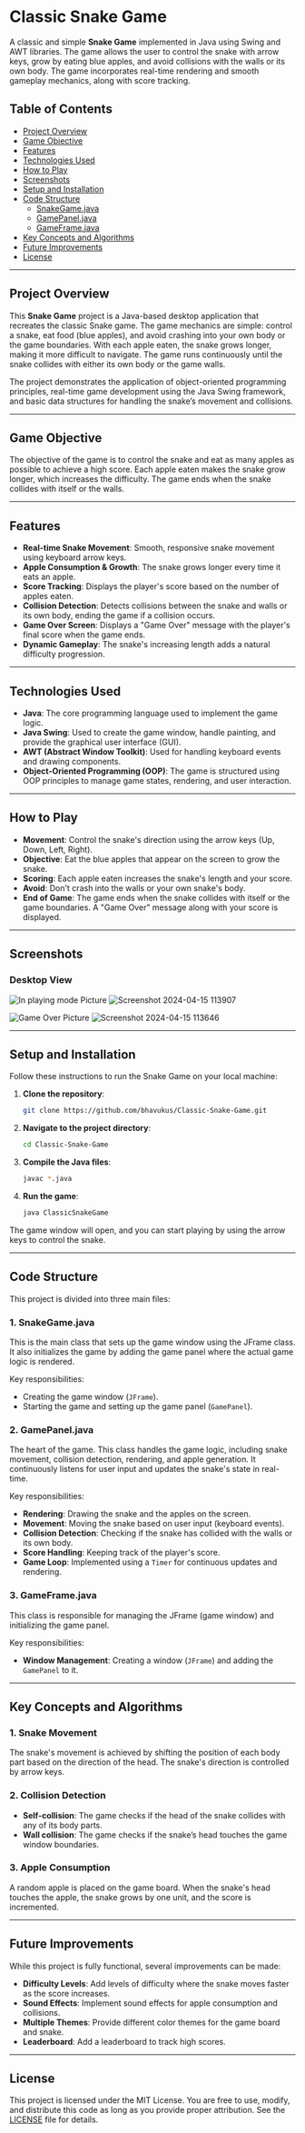 # Classic Snake Game

A classic and simple **Snake Game** implemented in Java using Swing and AWT libraries. The game allows the user to control the snake with arrow keys, grow by eating blue apples, and avoid collisions with the walls or its own body. The game incorporates real-time rendering and smooth gameplay mechanics, along with score tracking.

## Table of Contents
- [Project Overview](#project-overview)
- [Game Objective](#game-objective)
- [Features](#features)
- [Technologies Used](#technologies-used)
- [How to Play](#how-to-play)
- [Screenshots](#screenshots)
- [Setup and Installation](#setup-and-installation)
- [Code Structure](#code-structure)
  - [SnakeGame.java](#snakegamejava)
  - [GamePanel.java](#gamepaneljava)
  - [GameFrame.java](#gameframejava)
- [Key Concepts and Algorithms](#key-concepts-and-algorithms)
- [Future Improvements](#future-improvements)
- [License](#license)

---

## Project Overview

This **Snake Game** project is a Java-based desktop application that recreates the classic Snake game. The game mechanics are simple: control a snake, eat food (blue apples), and avoid crashing into your own body or the game boundaries. With each apple eaten, the snake grows longer, making it more difficult to navigate. The game runs continuously until the snake collides with either its own body or the game walls.

The project demonstrates the application of object-oriented programming principles, real-time game development using the Java Swing framework, and basic data structures for handling the snake’s movement and collisions.

---

## Game Objective

The objective of the game is to control the snake and eat as many apples as possible to achieve a high score. Each apple eaten makes the snake grow longer, which increases the difficulty. The game ends when the snake collides with itself or the walls.

---

## Features

- **Real-time Snake Movement**: Smooth, responsive snake movement using keyboard arrow keys.
- **Apple Consumption & Growth**: The snake grows longer every time it eats an apple.
- **Score Tracking**: Displays the player's score based on the number of apples eaten.
- **Collision Detection**: Detects collisions between the snake and walls or its own body, ending the game if a collision occurs.
- **Game Over Screen**: Displays a "Game Over" message with the player's final score when the game ends.
- **Dynamic Gameplay**: The snake's increasing length adds a natural difficulty progression.

---

## Technologies Used

- **Java**: The core programming language used to implement the game logic.
- **Java Swing**: Used to create the game window, handle painting, and provide the graphical user interface (GUI).
- **AWT (Abstract Window Toolkit)**: Used for handling keyboard events and drawing components.
- **Object-Oriented Programming (OOP)**: The game is structured using OOP principles to manage game states, rendering, and user interaction.

---

## How to Play

- **Movement**: Control the snake's direction using the arrow keys (Up, Down, Left, Right).
- **Objective**: Eat the blue apples that appear on the screen to grow the snake.
- **Scoring**: Each apple eaten increases the snake's length and your score.
- **Avoid**: Don't crash into the walls or your own snake's body.
- **End of Game**: The game ends when the snake collides with itself or the game boundaries. A "Game Over" message along with your score is displayed.

---

## Screenshots

### Desktop View

![In playing mode Picture](#) ![Screenshot 2024-04-15 113907](https://github.com/user-attachments/assets/e0686912-6732-4ace-b0ac-648ded9d7f18)

![Game Over Picture](#) ![Screenshot 2024-04-15 113646](https://github.com/user-attachments/assets/ac168867-39c3-4979-bfc7-7ebd19df1125)

---

## Setup and Installation

Follow these instructions to run the Snake Game on your local machine:

1. **Clone the repository**:
    ```bash
    git clone https://github.com/bhavukus/Classic-Snake-Game.git
    ```

2. **Navigate to the project directory**:
    ```bash
    cd Classic-Snake-Game
    ```

3. **Compile the Java files**:
    ```bash
    javac *.java
    ```

4. **Run the game**:
    ```bash
    java ClassicSnakeGame
    ```

The game window will open, and you can start playing by using the arrow keys to control the snake.

---

## Code Structure

This project is divided into three main files:

### 1. **SnakeGame.java**
This is the main class that sets up the game window using the JFrame class. It also initializes the game by adding the game panel where the actual game logic is rendered.

Key responsibilities:
- Creating the game window (`JFrame`).
- Starting the game and setting up the game panel (`GamePanel`).

### 2. **GamePanel.java**
The heart of the game. This class handles the game logic, including snake movement, collision detection, rendering, and apple generation. It continuously listens for user input and updates the snake's state in real-time.

Key responsibilities:
- **Rendering**: Drawing the snake and the apples on the screen.
- **Movement**: Moving the snake based on user input (keyboard events).
- **Collision Detection**: Checking if the snake has collided with the walls or its own body.
- **Score Handling**: Keeping track of the player's score.
- **Game Loop**: Implemented using a `Timer` for continuous updates and rendering.

### 3. **GameFrame.java**
This class is responsible for managing the JFrame (game window) and initializing the game panel.

Key responsibilities:
- **Window Management**: Creating a window (`JFrame`) and adding the `GamePanel` to it.

---

## Key Concepts and Algorithms

### 1. **Snake Movement**
The snake's movement is achieved by shifting the position of each body part based on the direction of the head. The snake's direction is controlled by arrow keys.

### 2. **Collision Detection**
- **Self-collision**: The game checks if the head of the snake collides with any of its body parts.
- **Wall collision**: The game checks if the snake’s head touches the game window boundaries.

### 3. **Apple Consumption**
A random apple is placed on the game board. When the snake's head touches the apple, the snake grows by one unit, and the score is incremented.

---

## Future Improvements

While this project is fully functional, several improvements can be made:
- **Difficulty Levels**: Add levels of difficulty where the snake moves faster as the score increases.
- **Sound Effects**: Implement sound effects for apple consumption and collisions.
- **Multiple Themes**: Provide different color themes for the game board and snake.
- **Leaderboard**: Add a leaderboard to track high scores.

---

## License

This project is licensed under the MIT License. You are free to use, modify, and distribute this code as long as you provide proper attribution. See the [LICENSE](LICENSE) file for details.
